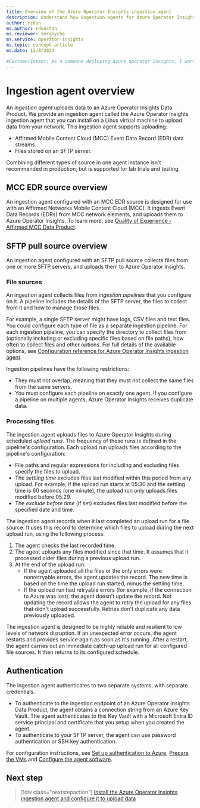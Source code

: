 ```yaml
---
title: Overview of the Azure Operator Insights ingestion agent
description: Understand how ingestion agents for Azure Operator Insights collect and upload data about your network to Azure.
author: rcdun
ms.author: rdunstan
ms.reviewer: sergeyche
ms.service: operator-insights
ms.topic: concept-article
ms.date: 12/8/2023

#CustomerIntent: As a someone deploying Azure Operator Insights, I want to understand how ingestion agents work so that I can set one up and configure it for my network.
---
```


# Ingestion agent overview

An _ingestion agent_ uploads data to an Azure Operator Insights Data Product. We provide an ingestion agent called the Azure Operator Insights ingestion agent that you can install on a Linux virtual machine to upload data from your network. This ingestion agent supports uploading:

- Affirmed Mobile Content Cloud (MCC) Event Data Record (EDR) data streams.
- Files stored on an SFTP server.

Combining different types of source in one agent instance isn't recommended in production, but is supported for lab trials and testing.

## MCC EDR source overview

An ingestion agent configured with an MCC EDR source is designed for use with an Affirmed Networks Mobile Content Cloud (MCC). It ingests Event Data Records (EDRs) from MCC network elements, and uploads them to Azure Operator Insights. To learn more, see [Quality of Experience - Affirmed MCC Data Product](concept-mcc-data-product.md).

## SFTP pull source overview

An ingestion agent configured with an SFTP pull source collects files from one or more SFTP servers, and uploads them to Azure Operator Insights.

### File sources

An ingestion agent collects files from _ingestion pipelines_ that you configure on it. A pipeline includes the details of the SFTP server, the files to collect from it and how to manage those files.

For example, a single SFTP server might have logs, CSV files and text files. You could configure each type of file as a separate ingestion pipeline. For each ingestion pipeline, you can specify the directory to collect files from (optionally including or excluding specific files based on file paths), how often to collect files and other options. For full details of the available options, see [Configuration reference for Azure Operator Insights ingestion agent](ingestion-agent-configuration-reference.md).

Ingestion pipelines have the following restrictions:

- They must not overlap, meaning that they must not collect the same files from the same servers.
- You must configure each pipeline on exactly one agent. If you configure a pipeline on multiple agents, Azure Operator Insights receives duplicate data.

### Processing files

The ingestion agent uploads files to Azure Operator Insights during scheduled _upload runs_. The frequency of these runs is defined in the pipeline's configuration. Each upload run uploads files according to the pipeline's configuration:

- File paths and regular expressions for including and excluding files specify the files to upload.
- The _settling time_ excludes files last modified within this period from any upload. For example, if the upload run starts at 05:30 and the settling time is 60 seconds (one minute), the upload run only uploads files modified before 05:29.
- The _exclude before time_ (if set) excludes files last modified before the specified date and time.

The ingestion agent records when it last completed an upload run for a file source. It uses this record to determine which files to upload during the next upload run, using the following process:

1. The agent checks the last recorded time.
1. The agent uploads any files modified since that time. It assumes that it processed older files during a previous upload run.
1. At the end of the upload run:
    - If the agent uploaded all the files or the only errors were nonretryable errors, the agent updates the record. The new time is based on the time the upload run started, minus the settling time.
    - If the upload run had retryable errors (for example, if the connection to Azure was lost), the agent doesn't update the record. Not updating the record allows the agent to retry the upload for any files that didn't upload successfully. Retries don't duplicate any data previously uploaded.

The ingestion agent is designed to be highly reliable and resilient to low levels of network disruption. If an unexpected error occurs, the agent restarts and provides service again as soon as it's running. After a restart, the agent carries out an immediate catch-up upload run for all configured file sources. It then returns to its configured schedule.

## Authentication

The ingestion agent authenticates to two separate systems, with separate credentials.

- To authenticate to the ingestion endpoint of an Azure Operator Insights Data Product, the agent obtains a connection string from an Azure Key Vault. The agent authenticates to this Key Vault with a Microsoft Entra ID service principal and certificate that you setup when you created the agent.
- To authenticate to your SFTP server, the agent can use password authentication or SSH key authentication.

For configuration instructions, see [Set up authentication to Azure](set-up-ingestion-agent.md#set-up-authentication-to-azure), [Prepare the VMs](set-up-ingestion-agent.md#prepare-the-vms) and [Configure the agent software](set-up-ingestion-agent.md#configure-the-agent-software).

## Next step

> [!div class="nextstepaction"]
> [Install the Azure Operator Insights ingestion agent and configure it to upload data](set-up-ingestion-agent.md)
